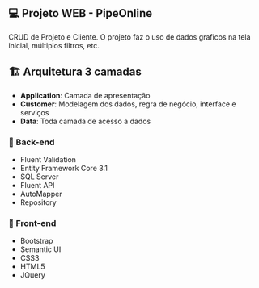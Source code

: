 ## :computer: Projeto WEB - PipeOnline
CRUD de Projeto e Cliente. O projeto faz o uso de dados graficos na tela inicial, múltiplos filtros, etc.

## :building_construction: Arquitetura 3 camadas
- **Application**: Camada de apresentação
- **Customer**: Modelagem dos dados, regra de negócio, interface e serviços
- **Data**: Toda camada de acesso a dados

### :pushpin: Back-end
- Fluent Validation
- Entity Framework Core 3.1
- SQL Server
- Fluent API
- AutoMapper
- Repository

### :pushpin: Front-end 
- Bootstrap
- Semantic UI
- CSS3
- HTML5
- JQuery


